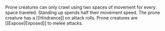 Prone creatures can only crawl using two spaces of movement for every space traveled. Standing up spends half their movement speed. The prone creature has a [[Hindrance]] on attack rolls. Prone creatures are [[Expose|Exposed]] to melee attacks.